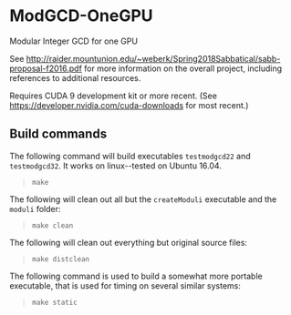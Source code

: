 # ModGCD-OneGPU
Modular Integer GCD for one GPU

See http://raider.mountunion.edu/~weberk/Spring2018Sabbatical/sabb-proposal-f2016.pdf for more information on the overall project, including references to additional resources.

Requires CUDA 9 development kit or more recent.  (See https://developer.nvidia.com/cuda-downloads for most recent.)

## Build commands

The following command will build executables `testmodgcd22` and `testmodgcd32`.  It works on linux--tested on Ubuntu 16.04.
> `make`

The following will clean out all but the `createModuli` executable and the `moduli` folder:
> `make clean`

The following will clean out everything but original source files:
> `make distclean`

The following command is used to build a somewhat more portable executable, that is used for timing on several similar systems:
> `make static`
